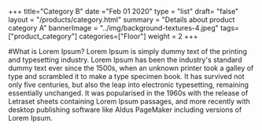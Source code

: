 +++
title="Category B"
date ="Feb 01 2020"
type = "list"
draft= "false"
layout = "/products/category.html"
summary = "Details about product category A"
bannerImage = "../img/background-textures-4.jpeg"
tags=["product_category"]
categories=["Floor"]
weight = 2
+++


#What is Lorem Ipsum?
Lorem Ipsum is simply dummy text of the printing and typesetting industry. Lorem Ipsum has been the industry's standard dummy text ever since the 1500s, when an unknown printer took a galley of type and scrambled it to make a type specimen book. It has survived not only five centuries, but also the leap into electronic typesetting, remaining essentially unchanged. It was popularised in the 1960s with the release of Letraset sheets containing Lorem Ipsum passages, and more recently with desktop publishing software like Aldus PageMaker including versions of Lorem Ipsum.
